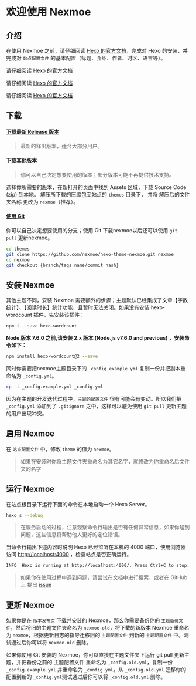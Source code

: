 # 欢迎使用 Nexmoe

## 介绍

在使用 Nexmoe 之前，请仔细阅读 [Hexo 的官方文档](https://hexo.io/zh-cn/docs/)，完成对 Hexo 的安装，并完成对 `站点配置文件` 的基本配置（标题、介绍、作者、时区、语言等）。

请仔细阅读 [Hexo 的官方文档](https://hexo.io/zh-cn/docs/)

请仔细阅读 [Hexo 的官方文档](https://hexo.io/zh-cn/docs/)

请仔细阅读 [Hexo 的官方文档](https://hexo.io/zh-cn/docs/)

## 下载

#### [下载最新 Release 版本](https://github.com/nexmoe/hexo-theme-nexmoe/releases/latest)

>最新的释出版本，适合大部分用户。

#### [下载其他版本](https://github.com/nexmoe/hexo-theme-nexmoe/releases)

>你可以自己决定想要使用的版本；部分版本可能不再提供技术支持。

选择你所需要的版本，在新打开的页面中找到 Assets 区域，下载 Source Code (zip) 到本地。
解压所下载的压缩包至站点的 `themes` 目录下， 并将 解压后的文件夹名称 更改为 `nexmoe`（推荐）。

#### [使用 Git](https://github.com/nexmoe/hexo-theme-nexmoe)

你可以自己决定想要使用的分支；使用 Git 下载nexmoe以后还可以使用 `git pull` 更新nexmoe。

``` bash {4}
cd themes
git clone https://github.com/nexmoe/hexo-theme-nexmoe.git nexmoe
cd nexmoe
git checkout {branch/tags name/commit hash}
```

## 安装 Nexmoe

其他主题不同，安装 Nexmoe 需要额外的步骤；主题默认已经集成了文章【字数统计】、【阅读时长】统计功能，且暂时无法关闭。如果没有安装 hexo-wordcount 插件，先安装该插件：
``` bash
npm i --save hexo-wordcount
```
**Node 版本 7.6.0 之前,请安装 2.x 版本 (Node.js v7.6.0 and previous) ，安装命令如下：**
``` bash
npm install hexo-wordcount@2 --save
```
同时你需要把nexmoe主题目录下的 `_config.example.yml` 复制一份并把副本重命名为 `_config.yml`。
``` bash
cp -i _config.example.yml _config.yml
```
因为在主题的开发迭代过程中，`主题的配置文件` 很有可能会有变动。所以我们把 `_config.yml` 添加到了 `.gitignore` 之中，这样可以避免使用 `git pull` 更新主题的用户出现冲突。

## 启用 Nexmoe

在 `站点配置文件` 中，修改 `theme` 的值为 `nexmoe`。
>如果在安装时你将主题文件夹重命名为其它名字，就修改为你重命名后文件夹的名字

## 运行 Nexmoe

在站点根目录下运行下面的命令在本地启动一个 Hexo Server。

``` bash
hexo s --debug
```

>在服务启动的过程，注意观察命令行输出是否有任何异常信息，如果你碰到问题，这些信息将帮助他人更好的定位错误。

当命令行输出下述内容时说明 Hexo 已经监听在本机的 4000 端口，使用浏览器访问 [http://localhost:4000](http://localhost:4000) ，检查站点是否正确运行。

``` bash
INFO  Hexo is running at http://localhost:4000/. Press Ctrl+C to stop.
```

>如果你在使用过程中遇到问题，请尝试在文档中进行搜索，或者在 GitHub 上 提出 [issue](https://github.com/nexmoe/hexo-theme-nexmoe/issues/new)

## 更新 Nexmoe

如果你是在 `版本发布页` 下载并安装的 Nexmoe，那么你需要备份你的 `主题备份文件`，然后将旧的主题文件夹命名为 `nexmoe-old`，将下载的新版本  Nexmoe 重命名为 `nexmoe`，根据更新日志的指导迁移旧的 `主题配置文件` 到新的 `主题配置文件` 中。测试通过后你可以将 `nexmoe-old` 删除。

如果你使用 Git 安装的 Nexmoe，你可以直接在主题文件夹下运行 git pull 更新主题，并把备份之前的 主题配置文件 重命名为 `_config.old.yml`，复制一份 `_config.example.yml` 并重命名为 `_config.yml`。从 `_config.old.yml` 迁移你的配置到新的 `_config.yml`测试通过后你可以将 `_config.old.yml` 删除。
